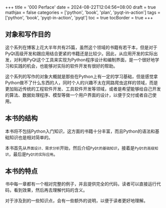 +++
title = '000 Perface'
date = 2024-08-22T12:04:56+08:00
draft = true
mathjax = false
categories = ['python', 'book', 'plan', 'pyqt-in-action']
tags = ['python', 'book', 'pyqt-in-action', 'pyqt']
toc = true
tocBorder = true
+++

## 对象和写作目的

这个系列在博客上花大半年共有25篇，虽然这个领域的书籍有若干本，但是对于PyQt高级开发和跟应用结合更紧的书籍还是比较少。因此，从应用开发的实际出发，对利用PyQt这个工具来实现为Python程序设计和编制界面，是一个很好地学习和实践的机会，也能够对实际的软件开发有很好的帮助。

这个系列的写作的对象大概就是那些在Python上有一定的学习基础，但是感觉拿Python做不了什么东西的人，同时个人的兴趣不太在网路爬虫这样的领域，而是更加贴近传统的工程软件开发、工具软件开发等领域，或者是希望能够给自己开发的算法、数据处理程序、模型等做一个用户界面的设计，以便于交付或者自己使用。

## 本书的结构

本书将不包括Python入门知识，这方面的书籍十分丰富，而且Python的语法和基础知识也是相对简单的。

本书首先从`界面设计、需求分析`开始，然后介绍`PyQt的基础知识`，接着是`PyQt的高级知识`，最后是`PyQt的实际应用`。

## 本书的特点

书中每一章都有一个相对完整的例子，并且提供完全的代码，读者可以直接运行代码，看到效果，然后再去理解代码的含义。

对于涉及到的一些知识点，会有一些额外的说明，以便于读者更好地理解。